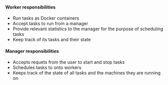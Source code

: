 #### Worker responsibilities

- Run tasks as Docker containers
- Accept tasks to run from a manager
- Provide relevant statistics to the manager for the purpose of scheduling
tasks
- Keep track of its tasks and their state


#### Manager responsibilities

- Accepts requets from the user to start and stop tasks
- Schedules tasks to onto workers
- Keeps track of the state of all tasks and the machines they are running on
